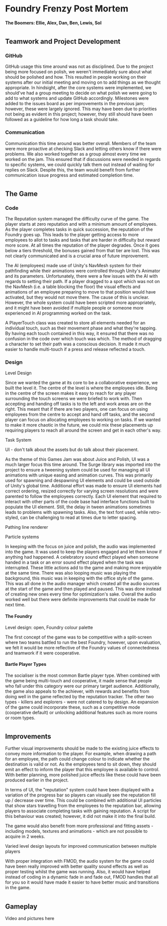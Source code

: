 # Foundry Frenzy Post Mortem

#### The Boomers: Ellie, Alex, Dan, Ben, Lewis, Sol

#
## Teamwork and Project Development

### GitHub

GitHub usage this time around was not as disciplined. Due to the project being more focused on polish, we weren't immediately sure about what should be polished and how. This resulted in people working on their systems after our initial meeting and moving on to add things as we thought appropriate. In hindsight, after the core systems were implemented, we should've had a group meeting to decide on what polish we were going to add to what systems and update GitHub accordingly. Milestones were added to the issues board as per improvements in the previous jam; however, these were largely ignored. This may have been due to priorities not being as evident in this project; however, they still should have been followed as a guideline for how long a task should take. 

### Communication

Communication this time around was better overall. Members of the team were more proactive at checking Slack and letting others know if there were problems. We also worked together as a group almost every time we worked on the jam. This ensured that if discussions were needed in regards to specific systems, we could quickly talk them out instead of waiting for replies on Slack. Despite this, the team would benefit from further communication issue progress and estimated completion time.

#
## The Game

### Code

The Reputation system managed the difficulty curve of the game. The player starts at zero reputation and with a minimum amount of employees. As the player completes tasks in quick succession, the reputation of the Foundry goes up. This leads to the player getting access to more employees to allot to tasks and tasks that are harder in difficulty but reward more score. At all times the reputation of the player degrades. Once it goes below a tiers threshold, the bonuses gained from that tier are lost. This was not clearly communicated and is a crucial area of future improvement.

The AI (employees) made use of Unity's NavMesh system for their pathfinding while their animations were controlled through Unity's Animator and its parameters. Unfortunately, there were a few issues with the AI with regards to setting their path. If a player dragged to a spot which was not on the NavMesh (i.e. a table blocking the floor) the visual effects and animations of an employee preparing to move to that position would have activated, but they would not move there. The cause of this is unclear. However, the whole system could have been scripted more appropriately, and it might have been avoided if multiple people or someone more experienced in AI programming worked on the task.

A PlayerTouch class was created to store all elements needed for an individual touch, such as their movement phase and what they're tapping. By having each touch contained in this way, it ensured that there was no confusion in the code over which touch was which. The method of dragging a character to set their path was a conscious decision. It made it much easier to handle multi-touch if a press and release reflected a touch.

### Design

Level Design

Since we wanted the game at its core to be a collaborative experience, we built the level it. The centre of the level is where the employees idle. Being in the centre of the screen makes it easy to reach for any player surrounding the touch screens we were briefed to work with. Then accepting and handing off tasks is to the left and work areas are on the right. This meant that if there are two players, one can focus on using employees from the centre to accept and hand off tasks, and the second player can focus on allocating employees to working on tasks. If we wanted to make it more chaotic in the future, we could mix these placements up requiring players to reach all around the screen and get in each other's way. 

Task System

UI - don't talk about the assets but do talk about their placement.

As the theme of this Games Jam was about Juice and Polish, UI was a much larger focus this time around. The Surge library was imported into the project to ensure a tweening system could be used for managing all UI animations with unique easing and animation curves. This was primarily used for spawning and despawning UI elements and could be used outside of Unity's global time. Additional effort was made to ensure UI elements had correct ordering, resized correctly for varying screen resolutions and were parented to follow the employees correctly. Each UI element that required to interact with other parts of the code base had interface functions built to populate the UI element. Still, the delay in tween animations sometimes leads to problems with spawning tasks. Also, the text font used, while retro-styled, can be challenging to read at times due to letter spacing. 

Pathing line renderer

Particle systems

In keeping with the focus on juice and polish, the audio was implemented into the game. It was used to keep the players engaged and let them know if anything had happened. A celebratory sound effect played when someone handed in a task or an error sound effect played when the task was interrupted. These little actions add to the game and making more enjoyable at the same time. There was also looping music was playing the background, this music was in keeping with the office style of the game. This was all done in the audio manager which created all the audio sources at the start of the game and then played and paused. This was done instead of creating new ones every time for optimization's sake. Overall the audio worked well but there were definite improvements that could be made for next time.


#### The Foundry

Level design: open, Foundry colour palette

The first concept of the game was to be competitive with a split-screen where two teams battled to run the best Foundry, however, upon evaluation, we felt it would be more reflective of the Foundry values of connectedness and teamwork if it were cooperative.

#### Bartle Player Types

The socialiser is the most common Bartle player type. When combined with the game being multi-touch and cooperative, it made sense that people who fall under this category were our primary target audience. Additionally, the game also appeals to the achiever, with rewards and benefits from doing well in the game reflected by the reputation tracker. The other two types - killers and explorers - were not catered to by design. An expansion of the game could incorporate these, such as a competitive mode (cooperative default) or unlocking additional features such as more rooms or room types.

#
## Improvements

Further visual improvements should be made to the existing juice effects to convey more information to the player. For example, when drawing a path for an employee, the path could change colour to indicate whether the destination is valid or not. As the employees tend to sit down, they should emit an effect to inform the player that this employee is available to control. With better planning, more polished juice effects like these could have been produced earlier in the project.

In terms of UI, the "reputation" system could have been displayed with a variation of the progress bar so players can visually see the reputation fill up / decrease over time. This could be combined with additional UI particles that show stars travelling from the employees to the reputation bar, allowing players to associate completing tasks with gaining reputation. A script for this behaviour was created; however, it did not make it into the final build.

The game would also benefit from more professional and fitting assets - including models, textures and animations - which are not possible to acquire in 2 weeks.

Varied level design layouts for improved communication between multiple players

With proper integration with FMOD, the audio system for the game could have been really improved with better quality sound effects as well as proper testing whilst the game was running. Also, it would have helped instead of coding in a dynamic fade in and fade out, FMOD handles that all for you so it would have made it easier to have better music and transitions in the game.

#
## Gameplay

Video and pictures here
